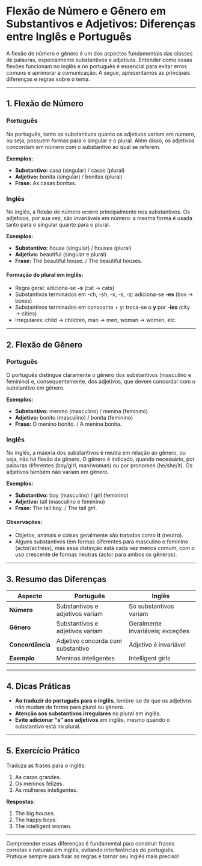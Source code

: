 
# Flexão de Número e Gênero em Substantivos e Adjetivos: Diferenças entre Inglês e Português

A flexão de número e gênero é um dos aspectos fundamentais das classes de palavras, especialmente substantivos e adjetivos. Entender como essas flexões funcionam no inglês e no português é essencial para evitar erros comuns e aprimorar a comunicação. A seguir, apresentamos as principais diferenças e regras sobre o tema.

---

## 1. Flexão de Número

### **Português**

No português, tanto os substantivos quanto os adjetivos variam em número, ou seja, possuem formas para o singular e o plural. Além disso, os adjetivos concordam em número com o substantivo ao qual se referem.

**Exemplos:**
- **Substantivo:** casa (singular) / casas (plural)
- **Adjetivo:** bonita (singular) / bonitas (plural)
- **Frase:** As casas bonitas.

### **Inglês**

No inglês, a flexão de número ocorre principalmente nos substantivos. Os adjetivos, por sua vez, são invariáveis em número: a mesma forma é usada tanto para o singular quanto para o plural.

**Exemplos:**
- **Substantivo:** house (singular) / houses (plural)
- **Adjetivo:** beautiful (singular e plural)
- **Frase:** The beautiful house. / The beautiful houses.

#### **Formação do plural em inglês:**
- Regra geral: adiciona-se **-s** (cat → cats)
- Substantivos terminados em -ch, -sh, -x, -s, -z: adiciona-se **-es** (box → boxes)
- Substantivos terminados em consoante + y: troca-se o **y** por **-ies** (city → cities)
- Irregulares: child → children, man → men, woman → women, etc.

---

## 2. Flexão de Gênero

### **Português**

O português distingue claramente o gênero dos substantivos (masculino e feminino) e, consequentemente, dos adjetivos, que devem concordar com o substantivo em gênero.

**Exemplos:**
- **Substantivo:** menino (masculino) / menina (feminino)
- **Adjetivo:** bonito (masculino) / bonita (feminino)
- **Frase:** O menino bonito. / A menina bonita.

### **Inglês**

No inglês, a maioria dos substantivos é neutra em relação ao gênero, ou seja, não há flexão de gênero. O gênero é indicado, quando necessário, por palavras diferentes (boy/girl, man/woman) ou por pronomes (he/she/it). Os adjetivos também não variam em gênero.

**Exemplos:**
- **Substantivo:** boy (masculino) / girl (feminino)
- **Adjetivo:** tall (masculino e feminino)
- **Frase:** The tall boy. / The tall girl.

#### **Observações:**
- Objetos, animais e coisas geralmente são tratados como **it** (neutro).
- Alguns substantivos têm formas diferentes para masculino e feminino (actor/actress), mas essa distinção está cada vez menos comum, com o uso crescente de formas neutras (actor para ambos os gêneros).

---

## 3. Resumo das Diferenças

| Aspecto                | Português                              | Inglês                                 |
|------------------------|----------------------------------------|----------------------------------------|
| **Número**             | Substantivos e adjetivos variam        | Só substantivos variam                 |
| **Gênero**             | Substantivos e adjetivos variam        | Geralmente invariáveis; exceções       |
| **Concordância**       | Adjetivo concorda com substantivo      | Adjetivo é invariável                  |
| **Exemplo**            | Meninas inteligentes                   | Intelligent girls                      |

---

## 4. Dicas Práticas

- **Ao traduzir do português para o inglês**, lembre-se de que os adjetivos não mudam de forma para plural ou gênero.
- **Atenção aos substantivos irregulares** no plural em inglês.
- **Evite adicionar “s” aos adjetivos** em inglês, mesmo quando o substantivo está no plural.

---

## 5. Exercício Prático

Traduza as frases para o inglês:

1. As casas grandes.
2. Os meninos felizes.
3. As mulheres inteligentes.

**Respostas:**
1. The big houses.
2. The happy boys.
3. The intelligent women.

---

Compreender essas diferenças é fundamental para construir frases corretas e naturais em inglês, evitando interferências do português. Pratique sempre para fixar as regras e tornar seu inglês mais preciso!
```
